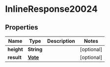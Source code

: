
# InlineResponse20024

## Properties
Name | Type | Description | Notes
------------ | ------------- | ------------- | -------------
**height** | **String** |  |  [optional]
**result** | [**Vote**](Vote.md) |  |  [optional]



